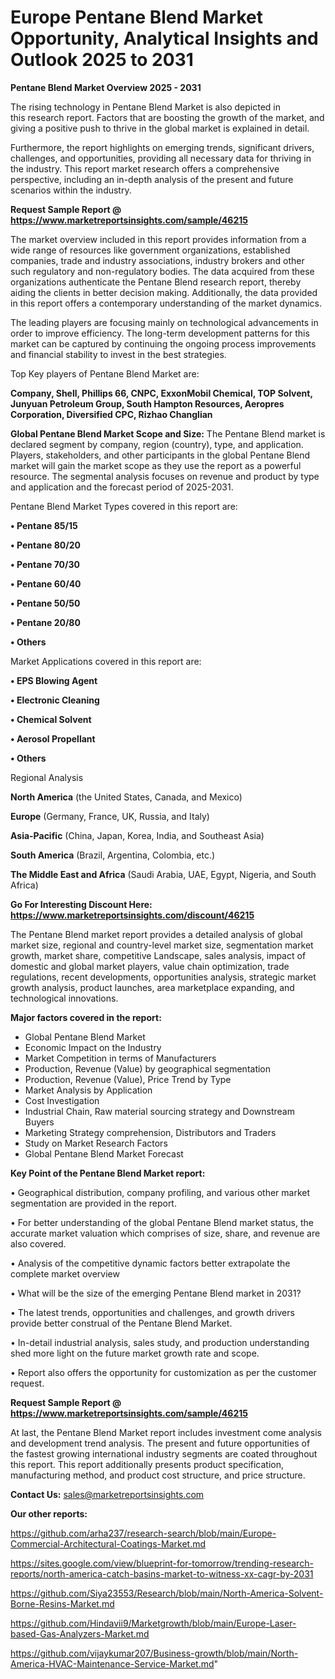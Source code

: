# Europe Pentane Blend Market Opportunity, Analytical Insights and Outlook 2025 to 2031

<Strong> Pentane Blend Market Overview 2025 - 2031</strong>

The rising technology in Pentane Blend Market is also depicted in this research report. Factors that are boosting the growth of the market, and giving a positive push to thrive in the global market is explained in detail.

Furthermore, the report highlights on emerging trends, significant drivers, challenges, and opportunities, providing all necessary data for thriving in the industry. This report market research offers a comprehensive perspective, including an in-depth analysis of the present and future scenarios within the industry.

<strong>Request Sample Report @ <a href=https://www.marketreportsinsights.com/sample/46215>https://www.marketreportsinsights.com/sample/46215</a></strong>

The market overview included in this report provides information from a wide range of resources like government organizations, established companies, trade and industry associations, industry brokers and other such regulatory and non-regulatory bodies. The data acquired from these organizations authenticate the Pentane Blend research report, thereby aiding the clients in better decision making. Additionally, the data provided in this report offers a contemporary understanding of the market dynamics.

The leading players are focusing mainly on technological advancements in order to improve efficiency. The long-term development patterns for this market can be captured by continuing the ongoing process improvements and financial stability to invest in the best strategies.

Top Key players of Pentane Blend Market are:

<strong>Company, Shell, Phillips 66, CNPC, ExxonMobil Chemical, TOP Solvent, Junyuan Petroleum Group, South Hampton Resources, Aeropres Corporation, Diversified CPC, Rizhao Changlian</strong>

<strong><b>Global Pentane Blend Market Scope and Size:</b></strong>
The Pentane Blend market is declared segment by company, region (country), type, and application. Players, stakeholders, and other participants in the global Pentane Blend market will gain the market scope as they use the report as a powerful resource. The segmental analysis focuses on revenue and product by type and application and the forecast period of 2025-2031.

Pentane Blend Market Types covered in this report are:

<strong>•  Pentane 85/15

•  Pentane 80/20

•  Pentane 70/30

•  Pentane 60/40

•  Pentane 50/50

•  Pentane 20/80

•  Others</strong>

Market Applications covered in this report are:

<strong>•  EPS Blowing Agent

•  Electronic Cleaning

•  Chemical Solvent

•  Aerosol Propellant

•  Others</strong> 

Regional Analysis

<strong>North America</strong> (the United States, Canada, and Mexico)

<strong>Europe</strong> (Germany, France, UK, Russia, and Italy)

<strong>Asia-Pacific</strong> (China, Japan, Korea, India, and Southeast Asia)

<strong>South America</strong> (Brazil, Argentina, Colombia, etc.)

<strong>The Middle East and Africa</strong> (Saudi Arabia, UAE, Egypt, Nigeria, and South Africa)

<strong>Go For Interesting Discount Here: <a href=https://www.marketreportsinsights.com/discount/46215>https://www.marketreportsinsights.com/discount/46215</a></strong>

The Pentane Blend market report provides a detailed analysis of global market size, regional and country-level market size, segmentation market growth, market share, competitive Landscape, sales analysis, impact of domestic and global market players, value chain optimization, trade regulations, recent developments, opportunities analysis, strategic market growth analysis, product launches, area marketplace expanding, and technological innovations.

<strong><b>Major factors covered in the report:</b></strong>
<ul>
  <li>Global Pentane Blend Market </li>
  <li>Economic Impact on the Industry</li>
  <li>Market Competition in terms of Manufacturers</li>
  <li>Production, Revenue (Value) by geographical segmentation</li>
  <li>Production, Revenue (Value), Price Trend by Type</li>
  <li>Market Analysis by Application</li>
  <li>Cost Investigation</li>
  <li>Industrial Chain, Raw material sourcing strategy and Downstream Buyers</li>
  <li>Marketing Strategy comprehension, Distributors and Traders</li>
  <li>Study on Market Research Factors</li>
  <li>Global Pentane Blend Market Forecast</li>
</ul>

<strong><b>Key Point of the Pentane Blend Market report:</b></strong>

• Geographical distribution, company profiling, and various other market segmentation are provided in the report.

• For better understanding of the global Pentane Blend market status, the accurate market valuation which comprises of size, share, and revenue are also covered.

• Analysis of the competitive dynamic factors better extrapolate the complete market overview

• What will be the size of the emerging Pentane Blend market in 2031?

• The latest trends, opportunities and challenges, and growth drivers provide better construal of the Pentane Blend Market.

• In-detail industrial analysis, sales study, and production understanding shed more light on the future market growth rate and scope.

• Report also offers the opportunity for customization as per the customer request.

<strong>Request Sample Report @ <a href=https://www.marketreportsinsights.com/sample/46215>https://www.marketreportsinsights.com/sample/46215</a></strong>

At last, the Pentane Blend Market report includes investment come analysis and development trend analysis. The present and future opportunities of the fastest growing international industry segments are coated throughout this report. This report additionally presents product specification, manufacturing method, and product cost structure, and price structure.

<strong>Contact Us:</strong>
sales@marketreportsinsights.com

<strong>Our other reports:</strong>

<a href=https://github.com/arha237/research-search/blob/main/Europe-Commercial-Architectural-Coatings-Market.md>https://github.com/arha237/research-search/blob/main/Europe-Commercial-Architectural-Coatings-Market.md</a>

<a href=https://sites.google.com/view/blueprint-for-tomorrow/trending-research-reports/north-america-catch-basins-market-to-witness-xx-cagr-by-2031>https://sites.google.com/view/blueprint-for-tomorrow/trending-research-reports/north-america-catch-basins-market-to-witness-xx-cagr-by-2031</a>

<a href=https://github.com/Siya23553/Research/blob/main/North-America-Solvent-Borne-Resins-Market.md>https://github.com/Siya23553/Research/blob/main/North-America-Solvent-Borne-Resins-Market.md</a>

<a href=https://github.com/Hindavii9/Marketgrowth/blob/main/Europe-Laser-based-Gas-Analyzers-Market.md>https://github.com/Hindavii9/Marketgrowth/blob/main/Europe-Laser-based-Gas-Analyzers-Market.md</a>

<a href=https://github.com/vijaykumar207/Business-growth/blob/main/North-America-HVAC-Maintenance-Service-Market.md>https://github.com/vijaykumar207/Business-growth/blob/main/North-America-HVAC-Maintenance-Service-Market.md</a>"

